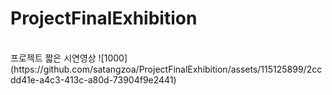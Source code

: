 # ProjectFinalExhibition
<br>
프로젝트 짧은 시연영상
![1000](https://github.com/satangzoa/ProjectFinalExhibition/assets/115125899/2ccdd41e-a4c3-413c-a80d-73904f9e2441)
